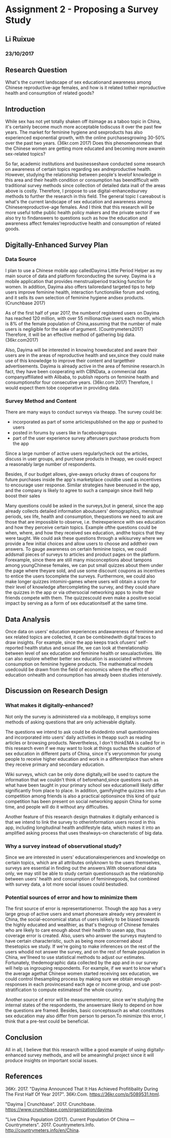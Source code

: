 # Assignment 2 - Proposing a Survey Study

## Li Ruixue

### 23/10/2017


## Research Question

What's the current landscape of sex educationand awareness among Chinese reproductive-age females, and how is it related totheir reproductive health and consumption of related goods?


## Introduction

While sex has not yet totally shaken off itsimage as a taboo topic in China, it's certainly become much more acceptable todiscuss it over the past few years. The market for feminine hygiene and sexproducts has also experienced exponential growth, with the online purchasesgrowing 30-50% over the past two years. (36kr.com 2017) Does this phenomenonmean that the Chinese women are getting more educated and becoming more awarein sex-related topics?

So far, academic institutions and businesseshave conducted some research on awareness of certain topics regarding sex andreproductive health. However, studying the relationship between people's levelof knowledge in this area and their health condition or consumption has beendifficult with traditional survey methods since collection of detailed data inall of the areas above is costly. Therefore, I propose to use digital-enhancedsurvey methods to further the research in this field. The general topic I careabout is what's the current landscape of sex education and awareness among Chinesereproductive-age females. And I think that this research will be more useful tothe public health policy makers and the private sector if we also try to findanswers to questions such as how the education and awareness affect females'reproductive health and consumption of related goods. 


## Digitally-Enhanced Survey Plan

### Data Source

I plan to use a Chinese mobile app calledDayima Little Period Helper as my main source of data and platform forconducting the survey. Dayima is a mobile application that provides menstrualperiod tracking function for women. In addition, Dayima also offers tailoredand targeted tips to help users improve feminine health, interaction functionslike forum and voting, and it sells its own selection of feminine hygiene andsex products. (Crunchbase 2017)

As of the first half of year 2017, the numberof registered users on Dayima has reached 120 million, with over 55 millionactive users each month, which is 8% of the female population of China,assuming that the number of male users is negligible for the sake of argument. (Countrymeters2017) Therefore, it will be an effective method of gathering big data. (36kr.com2017) 

Also, Dayima will be interested in knowing howeducated and aware their users are in the areas of reproductive health and sex,since they could make use of this knowledge to improve their content and targettheir advertisements. Dayima is already active in the area of feminine research.In fact, they have been cooperating with CBNData, a commercial data companyaffiliated with Alibaba, to publish reports on feminine health and consumptionsfor four consecutive years. (36kr.com 2017) Therefore, I would expect them tobe cooperative in providing data.

### Survey Method and Content

There are many ways to conduct surveys via theapp. The survey could be:
- incorporated as part of some articlespublished on the app or pushed to users
- posted in forums by users like in facebookgroups
- part of the user experience survey afterusers purchase products from the app

Since a large number of active users regularlycheck out the articles, discuss in user groups, and purchase products in theapp, we could expect a reasonably large number of respondents. 

Besides, if our budget allows, give-aways orlucky draws of coupons for future purchases inside the app's marketplace couldbe used as incentives to encourage user response. Similar strategies have beenused in the app, and the company is likely to agree to such a campaign since itwill help boost their sales

Many questions could be asked in the surveys,but in general, since the app already collects detailed information aboutusers' demographics, menstrual periods, sex life, health and consumption, thequestions we need to ask are those that are impossible to observe, i.e. theirexperience with sex education and how they perceive certain topics. Example ofthe questions could be when, where, and how they received sex education, andthe topics that they were taught. We could ask these questions through a wikisurvey where we provide a few initial choices and allow users to choose and addtheir own answers. To gauge awareness on certain feminine topics, we could addsmall pieces of surveys to articles and product pages on the platform. Forexample, since there are still many misconceptions about tampons among youngChinese females, we can put small quizzes about them under the page where theyare sold, and use some discount coupons as incentives to entice the users tocomplete the surveys. Furthermore, we could also make longer quizzes intomini-games where users will obtain a score for their level of knowledge aftercompleting the survey, and they could share the quizzes in the app or via othersocial networking apps to invite their friends compete with them. The quizzescould even make a positive social impact by serving as a form of sex educationitself at the same time. 

## Data Analysis

Once data on users' education experiences andawareness of feminine and sex related topics are collected, it can be combinedwith digital traces to draw insights. For example, since the app keeps track ofusers' self-reported health status and sexual life, we can look at therelationship between level of sex education and feminine health or sexualactivities. We can also explore whether better sex education is associated withmore consumption on feminine hygiene products. The mathematical models usedcould be drawn from the field of economics where the effect of education onhealth and consumption has already been studies intensively.


## Discussion on Research Design

### What makes it digitally-enhanced?

Not only the survey is administered via a mobileapp, it employs some methods of asking questions that are only achievable digitally.

The questions we intend to ask could be dividedinto small questionnaires and incorporated into users' daily activities in theapp such as reading articles or browsing products. Nevertheless, I don't thinkEMA is called for in this research even if we may want to look at things suchas the situation of sex education in different parts of China, since it's verycommon for young people to receive higher education and work in a differentplace than where they receive primary and secondary education. 

Wiki surveys, which can be only done digitally,will be used to capture the information that we couldn't think of beforehand,since questions such as what have been taught in your primary school sex educationwill likely differ significantly from place to place. In addition, gamifyingthe quizzes into a fun competition among friends is also a practical optionsince this kind of quiz competition has been present on social networking appsin China for some time, and people will do it without any difficulties. 

Another feature of this research design thatmakes it digitally enhanced is that we intend to link the survey to otherinformation users record in this app, including longitudinal health andlifestyle data, which makes it into an amplified asking process that uses thealways-on characteristic of big data. 

### Why a survey instead of observational study?

Since we are interested in users' educationalexperiences and knowledge on certain topics, which are all attributes onlyknown to the users themselves, surveys are essential in finding out the answers.With observational data only, we may still be able to study certain questionssuch as the relationship between users' health and consumption of femininegoods, but combined with survey data, a lot more social issues could bestudied. 

### Potential sources of error and how to minimize them

The first source of error is representationerror. Though the app has a very large group of active users and smart phonesare already very prevalent in China, the social-economical status of users islikely to be biased towards the highly educated and wealthier, as that's thegroup of Chinese females who are likely to care enough about their health to usean app, thus coverage error is created. Also, users who answer the surveys maytend to have certain characteristic, such as being more concerned about thesetopics we study. If we're going to make inferences on the rest of the users whodid not answer the survey, and on the rest of female population in China, we'llneed to use statistical methods to adjust our estimates. Fortunately, thedemographic data collected by the app and in our survey will help us ingrouping respondents. For example, if we want to know what's the average agethat Chinese women started receiving sex education, we could control thesampling process by making sure we obtain enough responses in each provincesand each age or income group, and use post-stratification to compute estimatesof the whole country. 

Another source of error will be measurementerror, since we're studying the internal states of the respondents, the answersare likely to depend on how the questions are framed. Besides, basic conceptssuch as what constitutes sex education may also differ from person to person.To minimize this error, I think that a pre-test could be beneficial. 


## Conclusion

All in all, I believe that this research willbe a good example of using digitally-enhanced survey methods, and will be ameaningful project since it will produce insights on important social issues.



## References

36Kr. 2017. "Dayima Announced That It Has Achieved Profitibality During The First Half Of Year 2017". 36Kr.Com. https://36kr.com/p/5089531.html.

"Dayima | Crunchbase". 2017. Crunchbase. https://www.crunchbase.com/organization/dayima.

"Live China Population (2017). Current Population Of China — Countrymeters". 2017. Countrymeters.Info. http://countrymeters.info/en/China.
